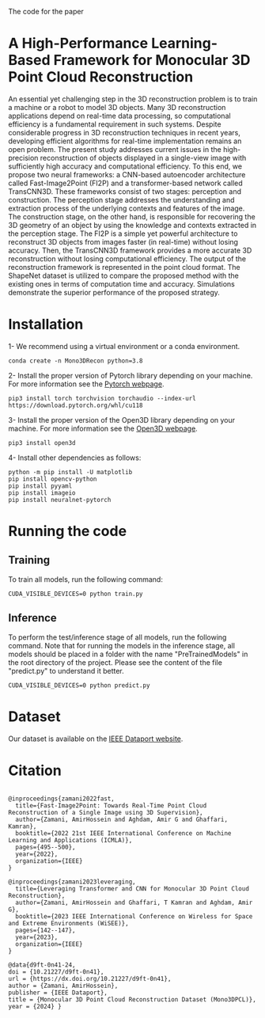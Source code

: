 The code for the paper 
# A High-Performance Learning-Based Framework for Monocular 3D Point Cloud Reconstruction
An essential yet challenging step in the 3D reconstruction problem is to train a machine or a robot to model 3D objects. Many 3D reconstruction applications depend on real-time data processing, so computational efficiency is a fundamental requirement in such systems. Despite considerable progress in 3D reconstruction techniques in recent years, developing efficient algorithms for real-time implementation remains an open problem. The present study addresses current issues in the high-precision reconstruction of objects displayed in a single-view image with sufficiently high accuracy and computational efficiency. To this end, we propose two neural frameworks: a CNN-based autoencoder architecture called Fast-Image2Point (FI2P) and a transformer-based network called TransCNN3D. These frameworks consist of two stages: perception and construction. The perception stage addresses the understanding and extraction process of the underlying contexts and features of the image. The construction stage, on the other hand, is responsible for recovering the 3D geometry of an object by using the knowledge and contexts extracted in the perception stage. The FI2P is a simple yet powerful architecture to reconstruct 3D objects from images faster (in real-time) without losing accuracy. Then, the TransCNN3D framework provides a more accurate 3D reconstruction without losing computational efficiency.  The output of the reconstruction framework is represented in the point cloud format. The ShapeNet dataset is utilized to compare the proposed method with the existing ones in terms of computation time and accuracy. Simulations demonstrate the superior performance of the proposed strategy.

# Installation
1- We recommend using a virtual environment or a conda environment.
```
conda create -n Mono3DRecon python=3.8
```

2- Install the proper version of Pytorch library depending on your machine. For more information see the [Pytorch webpage](https://pytorch.org).
```
pip3 install torch torchvision torchaudio --index-url https://download.pytorch.org/whl/cu118
```

3- Install the proper version of the Open3D library depending on your machine. For more information see the [Open3D webpage](https://www.open3d.org/docs/release/getting_started.html).
```
pip3 install open3d
```

4- Install other dependencies as follows:
```
python -m pip install -U matplotlib
pip install opencv-python
pip install pyyaml
pip install imageio
pip install neuralnet-pytorch
```

# Running the code
## Training 
To train all models, run the following command:

```
CUDA_VISIBLE_DEVICES=0 python train.py
```

## Inference
To perform the test/inference stage of all models, run the following command. Note that for running the models in the inference stage, all models should be placed in a folder with the name "PreTrainedModels" in the root directory of the project. Please see the content of the file "predict.py" to understand it better. 
```
CUDA_VISIBLE_DEVICES=0 python predict.py
```

# Dataset
Our dataset is available on the [IEEE Dataport website](https://dx.doi.org/10.21227/d9ft-0n41).

# Citation
```

@inproceedings{zamani2022fast,
  title={Fast-Image2Point: Towards Real-Time Point Cloud Reconstruction of a Single Image using 3D Supervision},
  author={Zamani, AmirHossein and Aghdam, Amir G and Ghaffari, Kamran},
  booktitle={2022 21st IEEE International Conference on Machine Learning and Applications (ICMLA)},
  pages={495--500},
  year={2022},
  organization={IEEE}
}

@inproceedings{zamani2023leveraging,
  title={Leveraging Transformer and CNN for Monocular 3D Point Cloud Reconstruction},
  author={Zamani, AmirHossein and Ghaffari, T Kamran and Aghdam, Amir G},
  booktitle={2023 IEEE International Conference on Wireless for Space and Extreme Environments (WiSEE)},
  pages={142--147},
  year={2023},
  organization={IEEE}
}

@data{d9ft-0n41-24,
doi = {10.21227/d9ft-0n41},
url = {https://dx.doi.org/10.21227/d9ft-0n41},
author = {Zamani, AmirHossein},
publisher = {IEEE Dataport},
title = {Monocular 3D Point Cloud Reconstruction Dataset (Mono3DPCL)},
year = {2024} }
```
